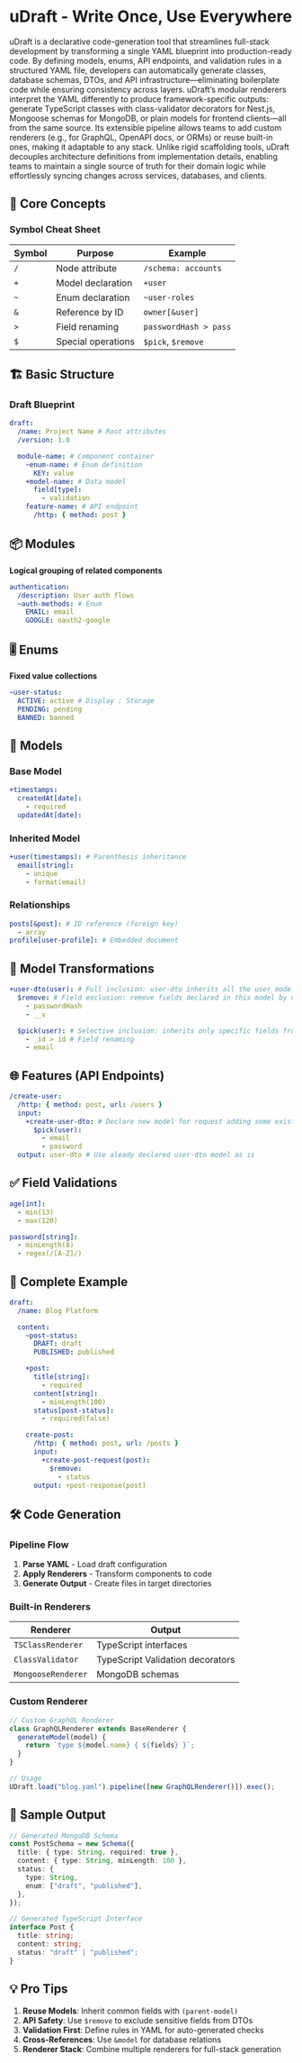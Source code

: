 # uDraft - Write Once, Use Everywhere

uDraft is a declarative code-generation tool that streamlines full-stack development by transforming a single YAML blueprint into production-ready code. By defining models, enums, API endpoints, and validation rules in a structured YAML file, developers can automatically generate classes, database schemas, DTOs, and API infrastructure—eliminating boilerplate code while ensuring consistency across layers. uDraft’s modular renderers interpret the YAML differently to produce framework-specific outputs: generate TypeScript classes with class-validator decorators for Nest.js, Mongoose schemas for MongoDB, or plain models for frontend clients—all from the same source. Its extensible pipeline allows teams to add custom renderers (e.g., for GraphQL, OpenAPI docs, or ORMs) or reuse built-in ones, making it adaptable to any stack. Unlike rigid scaffolding tools, uDraft decouples architecture definitions from implementation details, enabling teams to maintain a single source of truth for their domain logic while effortlessly syncing changes across services, databases, and clients.

## 📜 Core Concepts

### Symbol Cheat Sheet

| Symbol | Purpose            | Example               |
| ------ | ------------------ | --------------------- |
| `/`    | Node attribute     | `/schema: accounts`   |
| `+`    | Model declaration  | `+user`               |
| `~`    | Enum declaration   | `~user-roles`         |
| `&`    | Reference by ID    | `owner[&user]`        |
| `>`    | Field renaming     | `passwordHash > pass` |
| `$`    | Special operations | `$pick`, `$remove`    |

## 🏗️ Basic Structure

### Draft Blueprint

```yaml
draft:
  /name: Project Name # Root attributes
  /version: 1.0

  module-name: # Component container
    ~enum-name: # Enum definition
      KEY: value
    +model-name: # Data model
      field[type]:
        - validation
    feature-name: # API endpoint
      /http: { method: post }
```

## 📦 Modules

**Logical grouping of related components**

```yaml
authentication:
  /description: User auth flows
  ~auth-methods: # Enum
    EMAIL: email
    GOOGLE: oauth2-google
```

## 🎚️ Enums

**Fixed value collections**

```yaml
~user-status:
  ACTIVE: active # Display : Storage
  PENDING: pending
  BANNED: banned
```

## 🧬 Models

### Base Model

```yaml
+timestamps:
  createdAt[date]:
    - required
  updatedAt[date]:
```

### Inherited Model

```yaml
+user(timestamps): # Parenthesis inheritance
  email[string]:
    - unique
    - format(email)
```

### Relationships

```yaml
posts[&post]: # ID reference (foreign key)
  - array
profile[user-profile]: # Embedded document
```

## 🔄 Model Transformations

```yaml
+user-dto(user): # Full inclusion: user-dto inherits all the user model fields
  $remove: # Field exclusion: remove fields declared in this model by name
    - passwordHash
    - __v

  $pick(user): # Selective inclusion: inherits only specific fields from user model
    - _id > id # Field renaming
    - email
```

## 🌐 Features (API Endpoints)

```yaml
/create-user:
  /http: { method: post, url: /users }
  input:
    +create-user-dto: # Declare new model for request adding some existing user fields
      $pick(user):
        - email
        - password
  output: user-dto # Use aleady declared user-dto model as is
```

## ✅ Field Validations

```yaml
age[int]:
  - min(13)
  - max(120)

password[string]:
  - minLength(8)
  - regex(/[A-Z]/)
```

## 🚀 Complete Example

```yaml
draft:
  /name: Blog Platform

  content:
    ~post-status:
      DRAFT: draft
      PUBLISHED: published

    +post:
      title[string]:
        - required
      content[string]:
        - minLength(100)
      status[post-status]:
        - required(false)

    create-post:
      /http: { method: post, url: /posts }
      input:
        +create-post-request(post):
          $remove:
            - status
      output: +post-response(post)
```

## 🛠️ Code Generation

### Pipeline Flow

1. **Parse YAML** - Load draft configuration
2. **Apply Renderers** - Transform components to code
3. **Generate Output** - Create files in target directories

### Built-in Renderers

| Renderer           | Output                           |
| ------------------ | -------------------------------- |
| `TSClassRenderer`  | TypeScript interfaces            |
| `ClassValidator`   | TypeScript Validation decorators |
| `MongooseRenderer` | MongoDB schemas                  |

### Custom Renderer

```typescript
// Custom GraphQL Renderer
class GraphQLRenderer extends BaseRenderer {
  generateModel(model) {
    return `type ${model.name} { ${fields} }`;
  }
}

// Usage
UDraft.load("blog.yaml").pipeline([new GraphQLRenderer()]).exec();
```

## 📁 Sample Output

```typescript
// Generated MongoDB Schema
const PostSchema = new Schema({
  title: { type: String, required: true },
  content: { type: String, minLength: 100 },
  status: {
    type: String,
    enum: ["draft", "published"],
  },
});

// Generated TypeScript Interface
interface Post {
  title: string;
  content: string;
  status: "draft" | "published";
}
```

## 💡 Pro Tips

1. **Reuse Models**: Inherit common fields with `(parent-model)`
2. **API Safety**: Use `$remove` to exclude sensitive fields from DTOs
3. **Validation First**: Define rules in YAML for auto-generated checks
4. **Cross-References**: Use `&model` for database relations
5. **Renderer Stack**: Combine multiple renderers for full-stack generation
